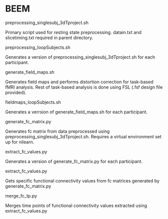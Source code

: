 # BEEM

preprocessing_singlesubj_3dTproject.sh

Primary script used for resting state preprocessing. datain.txt and slicetiming.txt required in parent directory. 

preprocessing_loopSubjects.sh

Generates a version of preprocessing_singlesubj_3dTproject.sh for each participant. 

generate_field_maps.sh

Generates field maps and performs distortion correction for task-based fMRI analysis. Rest of task-based analysis is done using FSL (.fsf design file provided).

fieldmaps_loopSubjects.sh

Generates a verrsion of generate_field_maps.sh for each participant. 

generate_fc_matrix.py

Generates fc matrix from data preprocessed using preprocessing_singlesubj_3dTproject.sh. Requires a virtual environment set up for nilearn. 

extract_fc_values.py

Generates a version of generate_fc_matrix.py for each participant.

extract_fc_values.py

Gets specific functional connectivity values from fc matrices generated by generate_fc_matrix.py

merge_fc_tp.py

Merges time points of functional connectivity values extracted using extract_fc_values.py





